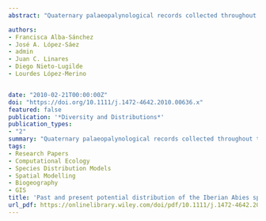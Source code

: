 ```yaml
---
abstract: "Quaternary palaeopalynological records collected throughout the Iberian Peninsula and species distribution models (SDMs) were integrated to gain a better understanding of the historical biogeography of the Iberian Abies species (i.e. Abies pinsapo and Abies alba). We hypothesize that SDMs and Abies palaeorecords are closely correlated, assuming a certain stasis in climatic and topographic ecological niche dimensions. In addition, the modelling results were used to assign the fossil records to A. alba or A. pinsapo, to identify environmental variables affecting their distribution, and to evaluate the ecological segregation between the two taxa.  For the estimation of past Abies distributions, a hindcasting process was used. Abies pinsapo and A. alba were modelled individually, first calibrating the model for their current distributions in relation to the present climate, and then projecting it into the past—the last glacial maximum (LGM) and the Middle Holocene periods—in relation to palaeoclimate simulations. The resulting models were compared with Iberian‐wide fossil pollen records to detect areas of overlap. The overlap observed between past Abies refugia—inferred from fossil pollen records—and the SDMs helped to construct the Quaternary distribution of the Iberian Abies species. SDMs yielded two well‐differentiated potential distributions: A. pinsapo throughout the Baetic mountain Range and A. alba along the Pyrenees and Cantabrian Range. These results propose that the two taxa remained isolated throughout the Quaternary, indicating a significant geographical and ecological segregation. In addition, no significant differences were detected comparing the three projections (present‐day, Mid‐Holocene and LGM), suggesting a relative climate stasis in the refuge areas during the Quaternary. Our results confirm that SDM projections can provide a useful complement to palaeoecological studies, offering a less subjective and spatially explicit hypothesis concerning past geographic patterns of Iberian Abies species. The integration of ecological‐niche characteristics from known occurrences of Abies species in conjunction with palaeoecological studies could constitute a suitable tool to define appropriate areas in which to focus proactive conservation strategies. "

authors:
- Francisca Alba-Sánchez
- José A. López-Sáez
- admin
- Juan C. Linares
- Diego Nieto-Lugilde
- Lourdes López-Merino


date: "2010-02-21T00:00:00Z"
doi: "https://doi.org/10.1111/j.1472-4642.2010.00636.x"
featured: false
publication: '*Diversity and Distributions*'
publication_types:
- "2"
summary: "Quaternary palaeopalynological records collected throughout the Iberian Peninsula and species distribution models (SDMs) were integrated to gain a better understanding of the historical biogeography of the Iberian Abies species (i.e. Abies pinsapo and Abies alba). We hypothesize that SDMs and Abies palaeorecords are closely correlated, assuming a certain stasis in climatic and topographic ecological niche dimensions. In addition, the modelling results were used to assign the fossil records to A. alba or A. pinsapo, to identify environmental variables affecting their distribution, and to evaluate the ecological segregation between the two taxa."
tags:
- Research Papers
- Computational Ecology
- Species Distribution Models
- Spatial Modelling
- Biogeography
- GIS
title: 'Past and present potential distribution of the Iberian Abies species: a phytogeographic approach using fossil pollen data and species distribution models '
url_pdf: https://onlinelibrary.wiley.com/doi/pdf/10.1111/j.1472-4642.2010.00636.x
---
```


